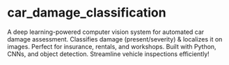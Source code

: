 # car_damage_classification
A deep learning-powered computer vision system for automated car damage assessment. Classifies damage (present/severity) &amp; localizes it on images. Perfect for insurance, rentals, and workshops. Built with Python, CNNs, and object detection. Streamline vehicle inspections efficiently!
